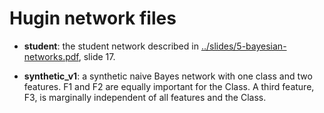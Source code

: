 # Hugin network files

* __student__: the student network described in [../slides/5-bayesian-networks.pdf](../slides/5-bayesian-networks.pdf), slide 17.

* __synthetic_v1__: a synthetic naive Bayes network with one class and two features. F1 and F2 are equally important for the Class. A third feature, F3, is marginally independent of all features and the Class.
